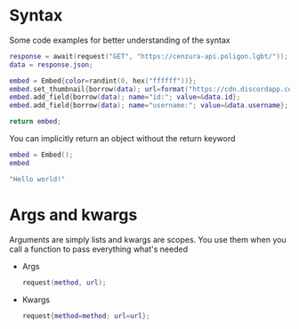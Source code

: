 # Syntax
Some code examples for better understanding of the syntax
```lua
response = await(request("GET", "https://cenzura-api.poligon.lgbt/"));
data = response.json;

embed = Embed{color=randint(0, hex("ffffff"))};
embed.set_thumbnail{borrow(data); url=format("https://cdn.discordapp.com/avatars/{}/{}.png", &data.id, &data.avatar)};
embed.add_field{borrow(data); name="id:"; value=&data.id};
embed.add_field{borrow(data); name="username:"; value=&data.username};

return embed;
```
You can implicitly return an object without the return keyword
```lua
embed = Embed();
embed
```
```lua
"Hello world!"
```

# Args and kwargs
Arguments are simply lists and kwargs are scopes. You use them when you call a function to pass everything what's needed
- Args
    ```lua
    request(method, url);
    ```
- Kwargs
    ```lua
    request{method=method; url=url};
    ```
